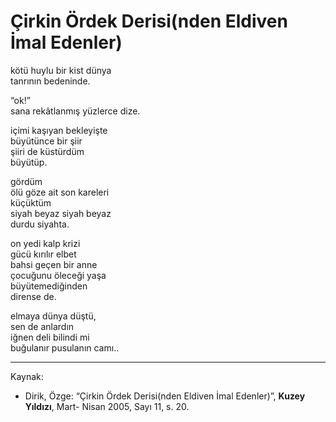 # Çirkin Ördek Derisi(nden Eldiven İmal Edenler)  
  
kötü huylu bir kist dünya  
tanrının bedeninde.  
  
“ok!”  
sana rekâtlanmış yüzlerce dize.  
  
içimi kaşıyan bekleyişte  
büyütünce bir şiir  
şiiri de küstürdüm  
büyütüp.  
  
gördüm  
ölü göze ait son kareleri  
küçüktüm  
siyah beyaz siyah beyaz  
durdu siyahta.  
  
on yedi kalp krizi  
gücü kırılır elbet  
bahsi geçen bir anne  
çocuğunu öleceği yaşa  
büyütemediğinden  
dirense de.  
  
elmaya dünya düştü,  
sen de anlardın  
iğnen deli bilindi mi  
buğulanır pusulanın camı..  

---
Kaynak:

- Dirik, Özge: “Çirkin Ördek Derisi(nden Eldiven İmal Edenler)”, **Kuzey Yıldızı**, Mart-
Nisan 2005, Sayı 11, s. 20.
